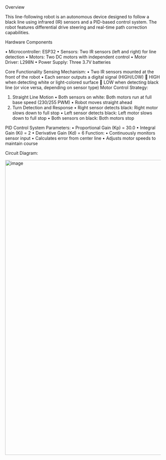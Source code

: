 Overview

This line-following robot is an autonomous device designed to follow a black line using infrared (IR) sensors and a PID-based control system. The robot features differential drive steering and real-time path correction capabilities.

Hardware Components

•	Microcontroller: ESP32
•	Sensors: Two IR sensors (left and right) for line detection
•	Motors: Two DC motors with independent control
•	Motor Driver: L298N
•	Power Supply: Three 3.7V batteries

Core Functionality
Sensing Mechanism:
•	Two IR sensors mounted at the front of the robot
•	Each sensor outputs a digital signal (HIGH/LOW)
  	HIGH when detecting white or light-colored surface
  	LOW when detecting black line (or vice versa, depending on sensor type)
Motor Control Strategy:
1.	Straight Line Motion
•	Both sensors on white: Both motors run at full base speed (230/255 PWM)
•	Robot moves straight ahead
2.	Turn Detection and Response
•	Right sensor detects black: Right motor slows down to full stop
•	Left sensor detects black: Left motor slows down to full stop
•	Both sensors on black: Both motors stop

PID Control System
Parameters:
•	Proportional Gain (Kp) = 30.0
•	Integral Gain (Ki) = 2
•	Derivative Gain (Kd) = 6
Function:
•	Continuously monitors sensor input
•	Calculates error from center line
•	Adjusts motor speeds to maintain course

Circuit Diagram:

<img width="820" height="954" alt="image" src="https://github.com/user-attachments/assets/5a47cb18-73fe-4605-b8f6-0eca381efe9e" />

